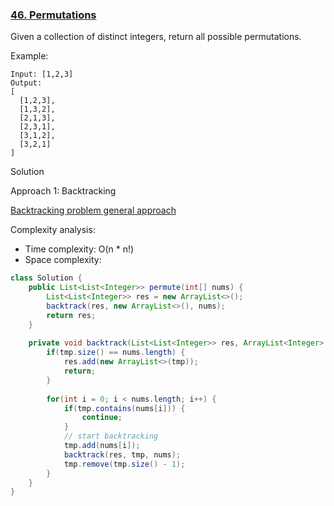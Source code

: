 ### [46. Permutations](https://leetcode.com/problems/permutations/)


Given a collection of distinct integers, return all possible permutations.

Example:
```
Input: [1,2,3]
Output:
[
  [1,2,3],
  [1,3,2],
  [2,1,3],
  [2,3,1],
  [3,1,2],
  [3,2,1]
]
```



Solution

Approach 1: Backtracking

[Backtracking problem general approach](https://leetcode.com/problems/permutations/discuss/18239/A-general-approach-to-backtracking-questions-in-Java-(Subsets-Permutations-Combination-Sum-Palindrome-Partioning))

Complexity analysis:
- Time complexity: O(n * n!)
- Space complexity:

```java
class Solution {
    public List<List<Integer>> permute(int[] nums) {
        List<List<Integer>> res = new ArrayList<>();
        backtrack(res, new ArrayList<>(), nums);
        return res;
    }
    
    private void backtrack(List<List<Integer>> res, ArrayList<Integer> tmp, int[] nums) {
        if(tmp.size() == nums.length) {
            res.add(new ArrayList<>(tmp));
            return;
        }
        
        for(int i = 0; i < nums.length; i++) {
            if(tmp.contains(nums[i])) {
                continue;
            }
            // start backtracking
            tmp.add(nums[i]);
            backtrack(res, tmp, nums);
            tmp.remove(tmp.size() - 1);
        }
    }
}
```